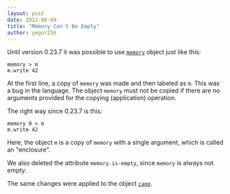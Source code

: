```yaml
---
layout: post
date: 2022-06-09
title: "Memory Can't Be Empty"
author: yegor256
---
```


Until version 0.23.7 it was possible to use
[`memory`](https://github.com/objectionary/home/blob/master/objects/org/eolang/memory.eo)
object just like this:

```
memory > m
m.write 42
```

At the first line, a copy of `memory` was made and then labeled as `m`. This
was a bug in the language. The object `memory` must not be copied if there
are no arguments provided for the copying (application) operation.

<!--more-->

The right way since 0.23.7 is this:

```
memory 0 > m
m.write 42
```

Here, the object `m` is a copy of `memory` with a single argument, which is
called an "enclosure".

We also deleted the attribute `memory.is-empty`, since `memory` is always
not empty.

The same changes were applied to the object
[`cage`](https://github.com/objectionary/home/blob/master/objects/org/eolang/cage.eo).
